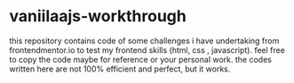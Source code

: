 # vaniilaajs-workthrough
this repository contains code of some challenges i have undertaking from frontendmentor.io to test my frontend skills (html, css , javascript). feel free to copy the code maybe for reference or your personal work. the codes written here are not 100% efficient and perfect, but it works.

